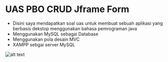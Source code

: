 # UAS PBO CRUD Jframe Form

- Disini saya mendapatkan soal uas untuk membuat sebuah aplikasi yang berbasis dekstop menggunakan bahasa pemrograman java
- Menggunakan MySQL sebagai Database
- Menggunakan pola desain MVC
- XAMPP sebgai server MySQL


![alt text](https://github.com/itsmee3223/uas-pbo-crud-java-frame-form/blob/master/pbo-crud.PNG)
